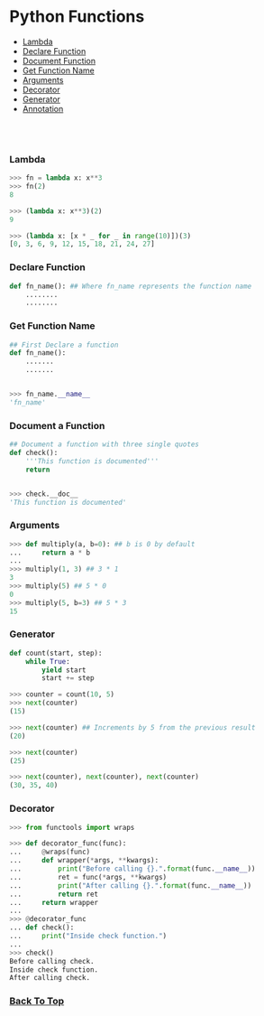 # Python Functions



- [Lambda](#lambda)
- [Declare Function](#lambda)
- [Document Function](#document-a-function)
- [Get Function Name](#get-function-name)
- [Arguments](#arguments)
- [Decorator](#lambda)
- [Generator](#generator)
- [Annotation](#lambda)


<br><br>
### Lambda

```python
>>> fn = lambda x: x**3
>>> fn(2)
8

>>> (lambda x: x**3)(2)
9

>>> (lambda x: [x * _ for _ in range(10)])(3)
[0, 3, 6, 9, 12, 15, 18, 21, 24, 27]
```



### Declare Function

```python
def fn_name(): ## Where fn_name represents the function name
    ........
    ........

```


### Get Function Name
```python
## First Declare a function 
def fn_name():
    .......
    .......


>>> fn_name.__name__
'fn_name'
```


### Document a Function
```python
## Document a function with three single quotes
def check():
    '''This function is documented'''
    return


>>> check.__doc__
'This function is documented'
```


### Arguments
```python
>>> def multiply(a, b=0): ## b is 0 by default
...     return a * b
...
>>> multiply(1, 3) ## 3 * 1
3
>>> multiply(5) ## 5 * 0
0
>>> multiply(5, b=3) ## 5 * 3
15
```


### Generator
```python
def count(start, step):
    while True:
        yield start
        start += step

>>> counter = count(10, 5)
>>> next(counter)
(15)

>>> next(counter) ## Increments by 5 from the previous result
(20)

>>> next(counter)
(25)

>>> next(counter), next(counter), next(counter)
(30, 35, 40)
```


### Decorator

```python
>>> from functools import wraps

>>> def decorator_func(func):
...     @wraps(func)
...     def wrapper(*args, **kwargs):
...         print("Before calling {}.".format(func.__name__))
...         ret = func(*args, **kwargs)
...         print("After calling {}.".format(func.__name__))
...         return ret
...     return wrapper
...
>>> @decorator_func
... def check():
...     print("Inside check function.")
...
>>> check()
Before calling check.
Inside check function.
After calling check.
```


### [Back To Top](#python-functions)